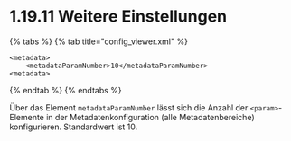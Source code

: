 # 1.19.11 Weitere Einstellungen

{% tabs %}
{% tab title="config\_viewer.xml" %}
```markup
<metadata>
    <metadataParamNumber>10</metadataParamNumber>
<metadata>
```
{% endtab %}
{% endtabs %}

Über das Element `metadataParamNumber` lässt sich die Anzahl der `<param>`-Elemente in der Metadatenkonfiguration \(alle Metadatenbereiche\) konfigurieren. Standardwert ist 10.

